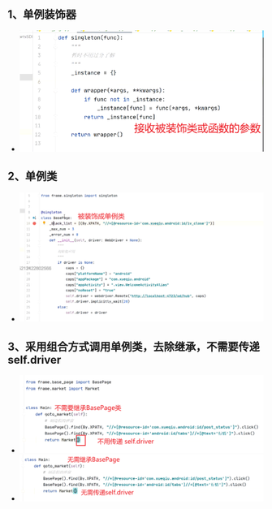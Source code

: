 

## 1、单例装饰器

- ![img_3.png](img_3.png)

## 2、单例类
- ![img_4.png](img_4.png)

## 3、采用组合方式调用单例类，去除继承，不需要传递self.driver
- ![img_5.png](img_5.png)
- ![img_6.png](img_6.png)